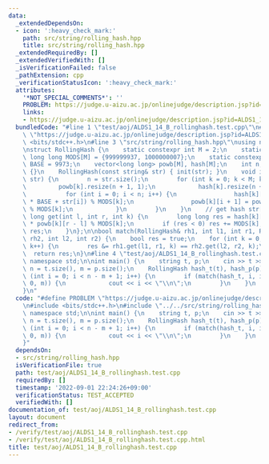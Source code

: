 ```yaml
---
data:
  _extendedDependsOn:
  - icon: ':heavy_check_mark:'
    path: src/string/rolling_hash.hpp
    title: src/string/rolling_hash.hpp
  _extendedRequiredBy: []
  _extendedVerifiedWith: []
  _isVerificationFailed: false
  _pathExtension: cpp
  _verificationStatusIcon: ':heavy_check_mark:'
  attributes:
    '*NOT_SPECIAL_COMMENTS*': ''
    PROBLEM: https://judge.u-aizu.ac.jp/onlinejudge/description.jsp?id=ALDS1_14_B
    links:
    - https://judge.u-aizu.ac.jp/onlinejudge/description.jsp?id=ALDS1_14_B
  bundledCode: "#line 1 \"test/aoj/ALDS1_14_B_rollinghash.test.cpp\"\n#define PROBLEM\
    \ \"https://judge.u-aizu.ac.jp/onlinejudge/description.jsp?id=ALDS1_14_B\"\n#include\
    \ <bits/stdc++.h>\n#line 3 \"src/string/rolling_hash.hpp\"\nusing namespace std;\n\
    \nstruct RollingHash {\n    static constexpr int M = 2;\n    static constexpr\
    \ long long MODS[M] = {999999937, 1000000007};\n    static constexpr long long\
    \ BASE = 9973;\n    vector<long long> powb[M], hash[M];\n    int n;\n    RollingHash()\
    \ {}\n    RollingHash(const string& str) { init(str); }\n    void init(const string&\
    \ str) {\n        n = str.size();\n        for (int k = 0; k < M; k++) {\n   \
    \         powb[k].resize(n + 1, 1);\n            hash[k].resize(n + 1, 0);\n \
    \           for (int i = 0; i < n; i++) {\n                hash[k][i + 1] = (hash[k][i]\
    \ * BASE + str[i]) % MODS[k];\n                powb[k][i + 1] = powb[k][i] * BASE\
    \ % MODS[k];\n            }\n        }\n    }\n    // get hash str[l,r)\n    long\
    \ long get(int l, int r, int k) {\n        long long res = hash[k][r] - hash[k][l]\
    \ * powb[k][r - l] % MODS[k];\n        if (res < 0) res += MODS[k];\n        return\
    \ res;\n    }\n};\n\nbool match(RollingHash& rh1, int l1, int r1, RollingHash&\
    \ rh2, int l2, int r2) {\n    bool res = true;\n    for (int k = 0; k < RollingHash::M;\
    \ k++) {\n        res &= rh1.get(l1, r1, k) == rh2.get(l2, r2, k);\n    }\n  \
    \  return res;\n}\n#line 4 \"test/aoj/ALDS1_14_B_rollinghash.test.cpp\"\nusing\
    \ namespace std;\n\nint main() {\n    string t, p;\n    cin >> t >> p;\n    int\
    \ n = t.size(), m = p.size();\n    RollingHash hash_t(t), hash_p(p);\n    for\
    \ (int i = 0; i < n - m + 1; i++) {\n        if (match(hash_t, i, i + m, hash_p,\
    \ 0, m)) {\n            cout << i << \"\\n\";\n        }\n    }\n    return 0;\n\
    }\n"
  code: "#define PROBLEM \"https://judge.u-aizu.ac.jp/onlinejudge/description.jsp?id=ALDS1_14_B\"\
    \n#include <bits/stdc++.h>\n#include \"../../src/string/rolling_hash.hpp\"\nusing\
    \ namespace std;\n\nint main() {\n    string t, p;\n    cin >> t >> p;\n    int\
    \ n = t.size(), m = p.size();\n    RollingHash hash_t(t), hash_p(p);\n    for\
    \ (int i = 0; i < n - m + 1; i++) {\n        if (match(hash_t, i, i + m, hash_p,\
    \ 0, m)) {\n            cout << i << \"\\n\";\n        }\n    }\n    return 0;\n\
    }"
  dependsOn:
  - src/string/rolling_hash.hpp
  isVerificationFile: true
  path: test/aoj/ALDS1_14_B_rollinghash.test.cpp
  requiredBy: []
  timestamp: '2022-09-01 22:24:26+09:00'
  verificationStatus: TEST_ACCEPTED
  verifiedWith: []
documentation_of: test/aoj/ALDS1_14_B_rollinghash.test.cpp
layout: document
redirect_from:
- /verify/test/aoj/ALDS1_14_B_rollinghash.test.cpp
- /verify/test/aoj/ALDS1_14_B_rollinghash.test.cpp.html
title: test/aoj/ALDS1_14_B_rollinghash.test.cpp
---
```

